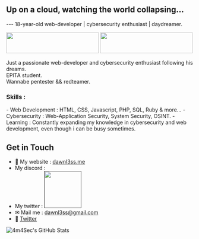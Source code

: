<!-- Header -->
<h2> Up on a cloud, watching the world collapsing... </h2>
---
18-year-old web-developer | cybersecurity enthusiast | daydreamer.

<!-- Badge -->
<a href="https://tryhackme.com/p/dawnl3ss"><img src="https://tryhackme-badges.s3.amazonaws.com/dawnl3ss.png" width="249" height="56"></a>
<a href="https://app.hackthebox.com/profile/1321357"><img src="https://www.hackthebox.com/badge/image/1321357" width="249" height="56"></a>

<!-- Introduction -->
Just a passionate web-developer and cybersecurity enthusiast following his dreams.  
EPITA student.  
Wannabe pentester && redteamer.

<!-- Skills -->
<h3> Skills : </h3>
- Web Development : HTML, CSS, Javascript, PHP, SQL, Ruby & more...  
- Cybersecurity : Web-Application Security, System Security, OSINT.  
- Learning : Constantly expanding my knowledge in cybersecurity and web development, even though i can be busy sometimes.

<!-- Contact Me -->
## Get in Touch
- 🔰 My website : <a href="https://dawnl3ss.me/"> dawnl3ss.me </a>
- My discord : <a href="https://discordapp.com/users/358529816145821696">  </a>
- My twitter : <a href=""><img width="100px" height="auto" src="https://img.shields.io/badge/Twitter-1DA1F2?style=for-the-badge&logo=twitter&logoColor=white"></a>
- ✉ Mail me : <a href="mailto:dawnl3ss@gmail.com"> dawnl3ss@gmail.com </a>
- 💎 [Twitter](https://twitter.com/4m4Sec)

<!-- GitHub Stats -->
![4m4Sec's GitHub Stats](https://github-readme-stats.vercel.app/api?username=dawnl3ss&show_icons=true&count_private=true&theme=dark)
